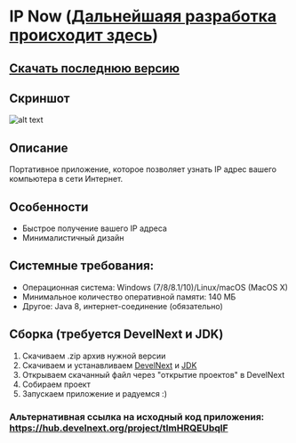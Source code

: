 # IP Now ([Дальнейшаяя разработка происходит здесь](https://github.com/Zalexanninev15/MyIP))
## [Скачать последнюю версию](https://github.com/Zalexanninev15/IP-Now/releases/tag/1.7)
## Скриншот
![alt text](https://i.imgur.com/DQKCY2a.png) 
## Описание
Портативное приложение, которое позволяет узнать IP адрес вашего компьютера в сети Интернет.
## Особенности
* Быстрое получение вашего IP адреса
* Минималистичный дизайн
## Системные требования:
* Операционная система: Windows (7/8/8.1/10)/Linux/macOS (MacOS X)
* Минимальное количество оперативной памяти: 140 МБ
* Другое: Java 8, интернет-соединение (обязательно)
## Сборка (требуется DevelNext и JDK)
1. Скачиваем .zip архив нужной версии
2. Скачиваем и устанавливаем [DevelNext](https://github.com/jphp-group/develnext/releases) и [JDK](https://www.oracle.com/technetwork/java/javase/downloads/2133151)
3. Открываем скачанный файл через "открытие проектов" в DevelNext
4. Собираем проект 
5. Запускаем приложение и радуемся :)
### Альтернативная ссылка на исходный код приложения: https://hub.develnext.org/project/tImHRQEUbqlF
